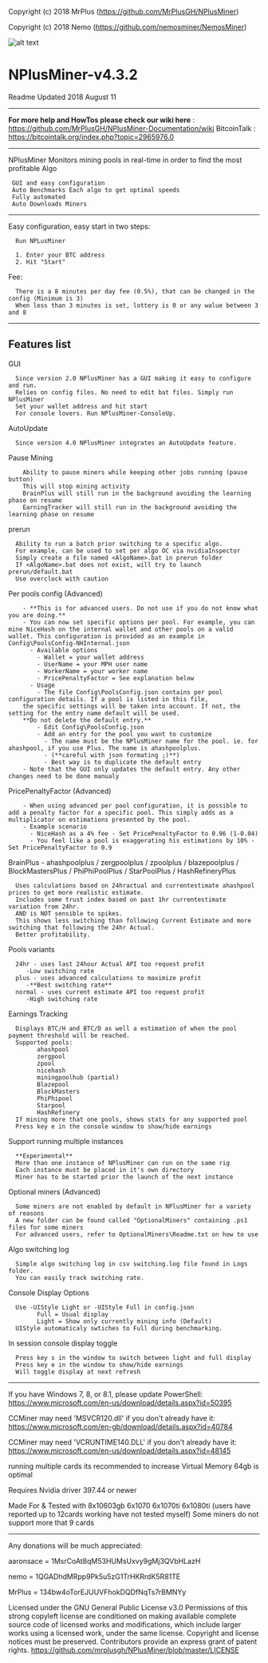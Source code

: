 Copyright (c) 2018 MrPlus	(https://github.com/MrPlusGH/NPlusMiner)

Copyright (c) 2018 Nemo		(https://github.com/nemosminer/NemosMiner)

![alt text](https://github.com/MrPlusGH/NPlusMiner/blob/2.1/NPM.png)
 # NPlusMiner-v4.3.2
  
 Readme Updated 2018 August 11
 
*****
**For more help and HowTos please check our wiki here** : https://github.com/MrPlusGH/NPlusMiner-Documentation/wiki
BitcoinTalk : https://bitcointalk.org/index.php?topic=2965976.0
*****
NPlusMiner Monitors mining pools in real-time in order to find the most profitable Algo

	 GUI and easy configuration
	 Auto Benchmarks Each algo to get optimal speeds 
	 Fully automated 
	 Auto Downloads Miners

*****

Easy configuration, easy start in two steps:

      Run NPLusMiner

      1. Enter your BTC address
      2. Hit "Start"
Fee:

      There is a 8 minutes per day fee (0.5%), that can be changed in the config (Minimum is 3)
      When less than 3 minutes is set, lottery is 0 or any walue between 3 and 8

*****

## Features list

   GUI
   
      Since version 2.0 NPlusMiner has a GUI making it easy to configure and run.
      Relies on config files. No need to edit bat files. Simply run NPlusMiner 
      Set your wallet address and hit start
      For console lovers. Run NPlusMiner-ConsoleUp.
 
   AutoUpdate
   
      Since version 4.0 NPlusMiner integrates an AutoUpdate feature.
      
   Pause Mining
   
        Ability to pause miners while keeping other jobs running (pause button)
        This will stop mining activity
        BrainPlus will still run in the background avoiding the learning phase on resume
        EarningTracker will still run in the background avoiding the learning phase on resume

   prerun
   
      Ability to run a batch prior switching to a specific algo.
      For example, can be used to set per algo OC via nvidiaInspector
      Simply create a file named <AlgoName>.bat in prerun folder
      If <AlgoName>.bat does not exist, will try to launch prerun/default.bat
      Use overclock with caution

   Per pools config (Advanced)
   
        - **This is for advanced users. Do not use if you do not know what you are doing.**
        - You can now set specific options per pool. For example, you can mine NiceHash on the internal wallet and other pools on a valid wallet. This configuration is provided as an example in Config\PoolsConfig-NHInternal.json
          - Available options
            - Wallet = your wallet address
            - UserName = your MPH user name
            - WorkerName = your worker name
            - PricePenaltyFactor = See explanation below
          - Usage
            - The file Config\PoolsConfig.json contains per pool configuration details. If a pool is listed in this file,
	    the specific settings will be taken into account. If not, the setting for the entry name default will be used.
	    **Do not delete the default entry.**
            - Edit Config\PoolsConfig.json
            - Add an entry for the pool you want to customize
              - The name must be the NPlusMiner name for the pool. ie. for ahashpool, if you use Plus. The name is ahashpoolplus.
              - (**careful with json formating ;)**)
              - Best way is to duplicate the default entry
        - Note that the GUI only updates the default entry. Any other changes need to be done manualy

   PricePenaltyFactor (Advanced)

        - When using advanced per pool configuration, it is possible to add a penalty factor for a specific pool. This simply adds as a multiplicator on estimations presented by the pool.
        - Example scenario
          - NiceHash as a 4% fee - Set PricePenaltyFactor to 0.96 (1-0.04)
          - You feel like a pool is exaggerating his estimations by 10% - Set PricePenaltyFactor to 0.9

   BrainPlus - ahashpoolplus / zergpoolplus / zpoolplus / blazepoolplus / BlockMastersPlus / PhiPhiPoolPlus / StarPoolPlus / HashRefineryPlus
   
      Uses calculations based on 24hractual and currentestimate ahashpool prices to get more realistic estimate.
      Includes some trust index based on past 1hr currentestimate variation from 24hr.
      AND is NOT sensible to spikes.
      This shows less switching than following Current Estimate and more switching that following the 24hr Actual.
      Better profitability.

   Pools variants

      24hr - uses last 24hour Actual API too request profit
         -Low switching rate
      plus - uses advanced calculations to maximize profit
         -**Best switching rate**
      normal - uses current estimate API too request profit
         -High switching rate

   Earnings Tracking
   
      Displays BTC/H and BTC/D as well a estimation of when the pool payment threshold will be reached.
      Supported pools:
            ahashpool
            zergpool
            zpool
            nicehash
            miningpoolhub (partial)
            Blazepool
            BlockMasters
            PhiPhipool
            Starpool
            HashRefinery
      If mining more that one pools, shows stats for any supported pool
      Press key e in the console window to show/hide earnings

   Support running multiple instances
   
      **Experimental**
      More than one instance of NPlusMiner can run on the same rig
      Each instance must be placed in it's own directory
      Miner has to be started prior the launch of the next instance
      
   Optional miners (Advanced)
   
      Some miners are not enabled by default in NPlusMiner for a variety of reasons
      A new folder can be found called "OptionalMiners" containing .ps1 files for some miners
      For advanced users, refer to OptionalMiners\Readme.txt on how to use

   Algo switching log
   
      Simple algo switching log in csv switching.log file found in Logs folder.
      You can easily track switching rate.

   Console Display Options
   
      Use -UIStyle Light or -UIStyle Full in config.json
            Full = Usual display
            Light = Show only currently mining info (Default)
      UIStyle automaticaly swtiches to Full during benchmarking.

   In session console display toggle
   
      Press key s in the window to switch between light and full display
      Press key e in the window to show/hide earnings 
      Will toggle display at next refresh

*****
 

If you have Windows 7, 8, or 8.1, please update PowerShell:
https://www.microsoft.com/en-us/download/details.aspx?id=50395

CCMiner may need 'MSVCR120.dll' if you don't already have it:
https://www.microsoft.com/en-gb/download/details.aspx?id=40784

CCMiner may need 'VCRUNTIME140.DLL' if you don't already have it:
https://www.microsoft.com/en-us/download/details.aspx?id=48145

running multiple cards its recommended to increase Virtual Memory 64gb is optimal

Requires Nvidia driver 397.44 or newer

Made For & Tested with 8x10603gb 6x1070 6x1070ti 6x1080ti (users have reported up to 12cards working have not tested myself) Some miners do not support more that 9 cards

*****

Any donations will be much appreciated:

aaronsace = 1MsrCoAt8qM53HUMsUxvy9gMj3QVbHLazH

nemo = 1QGADhdMRpp9Pk5u5zG1TrHKRrdK5R81TE

MrPlus = 134bw4oTorEJUUVFhokDQDfNqTs7rBMNYy

Licensed under the GNU General Public License v3.0
Permissions of this strong copyleft license are conditioned on making available complete source code of licensed works and modifications, which include larger works using a licensed work, under the same license. Copyright and license notices must be preserved. Contributors provide an express grant of patent rights. https://github.com/mrplusgh/NPlusMiner/blob/master/LICENSE
